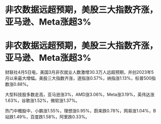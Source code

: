 # 非农数据远超预期，美股三大指数齐涨， 亚马逊、Meta涨超3%

# 非农数据远超预期，美股三大指数齐涨， 亚马逊、Meta涨超3%

财联社4月5日电，美国3月非农就业人数激增30.3万人远超预期，并创2023年5月以来最大增幅。美股三大指数齐涨，道指涨0.57%，纳指涨1.13%，标普500指数涨0.88%。

大型科技股多数走高，亚马逊涨3%，AMD涨3.06%，Meta涨3.19%，英伟达涨1.63%，谷歌涨1.52%，微软涨1.37%。

热门中概股中，小鹏涨1.55%，理想涨0.95%，蔚来跌0.78%，网易涨1.04%，B站跌1.49%，百度跌1.58%，阿里跌0.33%。


